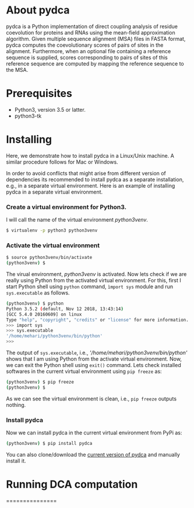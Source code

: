 # About pydca
pydca is a Python implementation of direct coupling analysis of residue coevolution for proteins and RNAs using the mean-field approximation algorithm. Given multiple sequence alignment (MSA) files in FASTA format, pydca computes the coevolutionary scores of pairs of sites in the alignment. Furthermore, when an optional file containing a reference sequence is supplied, scores corresponding to pairs of sites of this reference sequence are computed by mapping the reference sequence to the MSA.

# Prerequisites
* Python3, version 3.5 or latter.
* python3-tk


# Installing
Here, we demonstrate how to install pydca in a Linux/Unix machine. A similar procedure follows for Mac or Windows.

In order to avoid conflicts that might arise from different version of dependencies its recommended to install pydca as a separate installation, e.g., in a separate virtual environment. Here is an example of installing pydca in a separate virtual environment.  

### Create a virtual environment for Python3.
I will call the name of the virtual environment *python3venv*.
```bash
$ virtualenv -p python3 python3venv
```  
### Activate the virtual environment
```bash
$ source python3venv/bin/activate
(python3venv) $
```
The virual environment, *python3venv* is activated.
Now lets check if we are really using Python from the activated virtual environment. For this, first I start Python shell using `python` command, `ìmport sys` module and run `sys.executable` as follows.
```bash
(python3venv) $ python
Python 3.5.2 (default, Nov 12 2018, 13:43:14)
[GCC 5.4.0 20160609] on linux
Type "help", "copyright", "credits" or "license" for more information.
>>> import sys
>>> sys.executable
'/home/mehari/python3venv/bin/python'
>>>
```
The output of `sys.executable`, i.e., *'/home/mehari/python3venv/bin/python'* shows that I am using Python from the activate virtual environment. Now, we can exit the Python shell using `exit()` command. Lets check installed softwares in the current virtual environment using `pip freeze` as:
```bash
(python3venv) $ pip freeze
(python3venv) $
```
As we can see the virtual environment is clean, i.e., `pip freeze` outputs nothing.

### Install pydca

Now we can install pydca in the current virtual environment from PyPi as:
```bash
(python3venv) $ pip install pydca
```
You can also clone/download the [current version of pydca](https://github.com/KIT-MBS/pydca) and manually install it.

# Running DCA computation
===============

